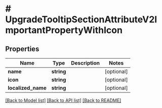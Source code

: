 # # UpgradeTooltipSectionAttributeV2ImportantPropertyWithIcon

## Properties

Name | Type | Description | Notes
------------ | ------------- | ------------- | -------------
**name** | **string** |  | [optional]
**icon** | **string** |  | [optional]
**localized_name** | **string** |  | [optional]

[[Back to Model list]](../../README.md#models) [[Back to API list]](../../README.md#endpoints) [[Back to README]](../../README.md)
